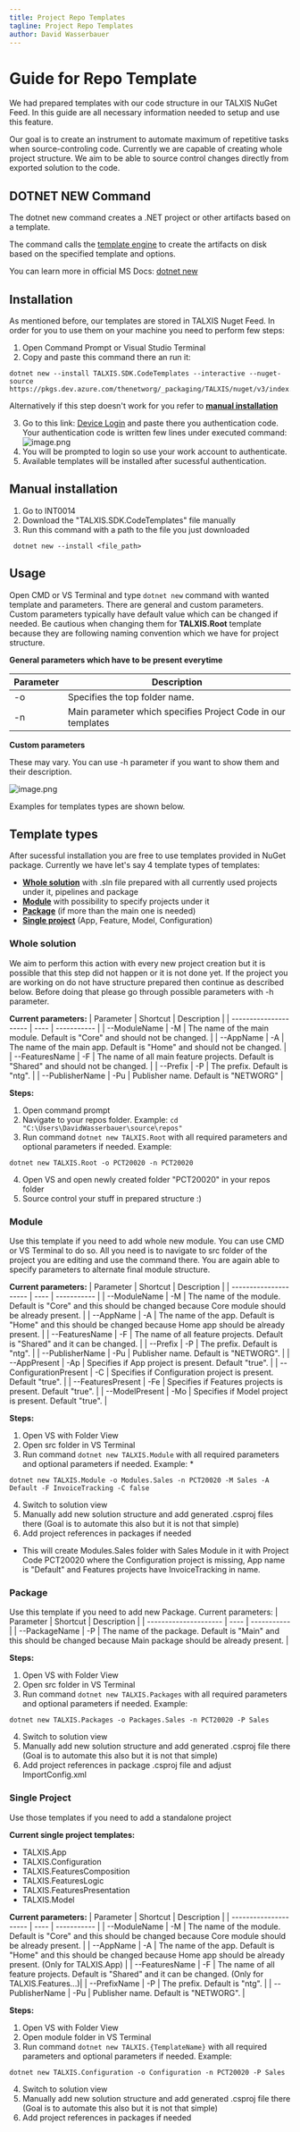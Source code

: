 ```yaml
---
title: Project Repo Templates
tagline: Project Repo Templates
author: David Wasserbauer
---
```


# **Guide for Repo Template**
We had prepared templates with our code structure in our TALXIS NuGet Feed. In this guide are all necessary information needed to setup and use this feature.

Our goal is to create an instrument to automate maximum of repetitive tasks when source-controling code. Currently we are capable of creating whole project structure. We aim to be able to source control changes directly from exported solution to the code.

## DOTNET NEW Command

The dotnet new command creates a .NET project or other artifacts based on a template.

The command calls the [template engine](https://github.com/dotnet/templating) to create the artifacts on disk based on the specified template and options.

You can learn more in official MS Docs: [dotnet new](https://docs.microsoft.com/en-us/dotnet/core/tools/dotnet-new)

## Installation

As mentioned before, our templates are stored in TALXIS Nuget Feed. In order for you to use them on your machine you need to perform few steps: 

1. Open Command Prompt or Visual Studio Terminal
2. Copy and paste this command there an run it: 

```
dotnet new --install TALXIS.SDK.CodeTemplates --interactive --nuget-source https://pkgs.dev.azure.com/thenetworg/_packaging/TALXIS/nuget/v3/index.json
```
Alternatively if this step doesn't work for you refer to **[manual installation](#manual-installation)**

3. Go to this link: [Device Login](https://microsoft.com/devicelogin) and paste there you authentication code. Your authentication code is written few lines under executed command:
![image.png](/.attachments/RepoTemplate/repo-template-authentication.png)
4. You will be prompted to login so use your work account to authenticate.
5. Available templates will be installed after sucessful authentication.

## Manual installation
1. Go to INT0014
2. Download the "TALXIS.SDK.CodeTemplates" file manually
3. Run this command with a path to the file you just downloaded
```
 dotnet new --install <file_path>
```
## Usage

Open CMD or VS Terminal and type `dotnet new` command with wanted template and parameters. There are general and custom parameters.
Custom parameters typically have default value which can be changed if needed. Be cautious when changing them for **TALXIS.Root** template because they are following naming convention which we have for project structure.

**General parameters which have to be present everytime** 

| Parameter      | Description |
| ---- | ----------- |
| -o      | Specifies the top folder name. |
| -n   | Main parameter which specifies Project Code in our templates |

**Custom parameters** 

These may vary. You can use -h parameter if you want to show them and their description.

![image.png](/.attachments/RepoTemplate/dotnet-new-help.png)

Examples for templates types are shown below.

## Template types

After sucessful installation you are free to use templates provided in NuGet package. Currently we have let's say 4 template types of templates:

- **[Whole solution](#whole-solution)** with .sln file prepared with all currently used projects under it, pipelines and package
- **[Module](#module)** with possibility to specify projects under it
- **[Package](#package)** (if more than the main one is needed)
- **[Single project](#single-project)** (App, Feature, Model, Configuration)

### Whole solution

We aim to perform this action with every new project creation but it is possible that this step did not happen or it is not done yet. If the project you are working on do not have structure prepared then continue as described below. Before doing that please go through possible parameters with -h parameter.

**Current parameters:**
| Parameter      | Shortcut | Description |
| --------------------- | ---- | ----------- |
| --ModuleName | -M | The name of the main module. Default is "Core" and should not be changed. |
| --AppName | -A | The name of the main app. Default is "Home" and should not be changed. |
| --FeaturesName | -F | The name of all main feature projects. Default is "Shared" and should not be changed. |
| --Prefix | -P | The prefix. Default is "ntg". |
| --PublisherName | -Pu | Publisher name. Default is "NETWORG" |

**Steps:**
1. Open command prompt
2. Navigate to your repos folder. Example: `cd "C:\Users\DavidWasserbauer\source\repos"`
3. Run command `dotnet new TALXIS.Root` with all required parameters and optional parameters if needed. Example: 
```
dotnet new TALXIS.Root -o PCT20020 -n PCT20020
```
4. Open VS and open newly created folder "PCT20020" in your repos folder
5. Source control your stuff in prepared structure :)

### Module

Use this template if you need to add whole new module. You can use CMD or VS Terminal to do so. All you need is to navigate to src folder of the project you are editing and use the command there. You are again able to specify parameters to alternate final module structure.

**Current parameters:**
| Parameter      | Shortcut | Description |
| --------------------- | ---- | ----------- |
| --ModuleName | -M | The name of the module. Default is "Core" and this should be changed because Core module should be already present. |
| --AppName | -A | The name of the app. Default is "Home" and this should be changed because Home app should be already present. |
| --FeaturesName | -F | The name of all feature projects. Default is "Shared" and it can be changed. |
| --Prefix | -P | The prefix. Default is "ntg". |
| --PublisherName | -Pu | Publisher name. Default is "NETWORG". |
| --AppPresent | -Ap | Specifies if App project is present. Default "true". |
| --ConfigurationPresent | -C | Specifies if Configuration project is present. Default "true". |
| --FeaturesPresent | -Fe | Specifies if Features projects is present. Default "true". |
| --ModelPresent | -Mo | Specifies if Model project is present. Default "true". |

**Steps:**
1. Open VS with Folder View
2. Open src folder in VS Terminal
3. Run command `dotnet new TALXIS.Module` with all required parameters and optional parameters if needed. Example: *
```
dotnet new TALXIS.Module -o Modules.Sales -n PCT20020 -M Sales -A Default -F InvoiceTracking -C false
```
4. Switch to solution view
5. Manually add new solution structure and add generated .csproj files there (Goal is to automate this also but it is not that simple)
6. Add project references in packages if needed

* This will create Modules.Sales folder with Sales Module in it with Project Code PCT20020 where the Configuration project is missing, App name is "Default" and Features projects have InvoiceTracking in name. 

### Package

Use this template if you need to add new Package.
Current parameters:
| Parameter      | Shortcut | Description |
| --------------------- | ---- | ----------- |
| --PackageName | -P | The name of the package. Default is "Main" and this should be changed because Main package should be already present. |

**Steps:**
1. Open VS with Folder View
2. Open src folder in VS Terminal
3. Run command `dotnet new TALXIS.Packages` with all required parameters and optional parameters if needed. Example:
```
dotnet new TALXIS.Packages -o Packages.Sales -n PCT20020 -P Sales
```
4. Switch to solution view
5. Manually add new solution structure and add generated .csproj file there (Goal is to automate this also but it is not that simple)
6. Add project references in package .csproj file and adjust ImportConfig.xml

### Single Project

Use those templates if you need to add a standalone project

**Current single project templates:**
- TALXIS.App
- TALXIS.Configuration
- TALXIS.FeaturesComposition
- TALXIS.FeaturesLogic
- TALXIS.FeaturesPresentation
- TALXIS.Model

**Current parameters:**
| Parameter      | Shortcut | Description |
| --------------------- | ---- | ----------- |
| --ModuleName | -M | The name of the module. Default is "Core" and this should be changed because Core module should be already present. |
| --AppName | -A | The name of the app. Default is "Home" and this should be changed because Home app should be already present. (Only for TALXIS.App) |
| --FeaturesName | -F | The name of all feature projects. Default is "Shared" and it can be changed. (Only for TALXIS.Features...)|
| --PrefixName | -P | The prefix. Default is "ntg". |
| --PublisherName | -Pu | Publisher name. Default is "NETWORG". |

**Steps:**
1. Open VS with Folder View
2. Open module folder in VS Terminal
3. Run command `dotnet new TALXIS.{TemplateName}` with all required parameters and optional parameters if needed. Example:
```
dotnet new TALXIS.Configuration -o Configuration -n PCT20020 -P Sales
```
4. Switch to solution view
5. Manually add new solution structure and add generated .csproj file there (Goal is to automate this also but it is not that simple)
6. Add project references in packages if needed

